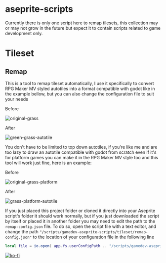 # aseprite-scripts
Currently there is only one script here to remap tilesets, this collection may or may not grow in the future but expect it to contain scripts related to game development only.

# Tileset
## Remap
This is a tool to remap tileset automatically, I use it specifically to convert RPG Maker MV styled autotiles into a format compatible with godot like in the example bellow, but you can also change the configuration file to suit your needs

Before

![original-grass](https://github.com/leonarJorge/aseprite-scripts/assets/12295900/641877c5-595e-4971-b28a-f709ce02c74b)


After

![green-grass-autotile](https://github.com/leonarJorge/aseprite-scripts/assets/12295900/fa8140e8-2d3a-483b-a574-c4c7aaa566e6)


You don't have to be limited to top down autotiles, if you're like me and are too lazy to draw an autotile compatible with godot from scratch even if it's for platform games you can make it in the RPG Maker MV style too and this tool will work just fine, here is an example:

Before

![original-grass-platform](https://github.com/leonarJorge/aseprite-scripts/assets/12295900/89bda612-fbc6-424f-9db9-33c22fd3e75d)

After

![grass-platform-autotile](https://github.com/leonarJorge/aseprite-scripts/assets/12295900/fbacb926-8eae-46d8-99cd-f94efb82073a)


If you just placed this project folder or cloned it directly into your Aseprite script's folder it should work normally, but if you just downloaded the script by itself or placed it in another folder you may need to edit the path to the ``remap-config.json`` file. To do so, open the script file with a text editor, and change the path ``"/scripts/gamedev-aseprite-scripts/tileset/remap-config.json"`` to the location of your configuration file in the following line

```lua
local file = io.open( app.fs.userConfigPath .. "/scripts/gamedev-aseprite-scripts/tileset/remap-config.json", "rb")
```

[![ko-fi](https://ko-fi.com/img/githubbutton_sm.svg)](https://ko-fi.com/P5P7PD8FY)

